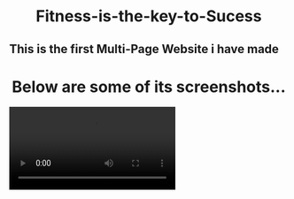 <h1 align="center"> Fitness-is-the-key-to-Sucess</h1>
<h2 align="left">This is the first Multi-Page Website i have made</h2>
<h1 align="center">Below are some of its screenshots...</h1>
<video src="https://user-images.githubusercontent.com/76841209/128588570-1b9cc5e5-0518-4e07-87f1-1d56dfcd824b.mp4" autoplay>

